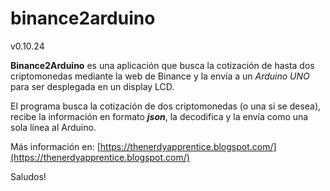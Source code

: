 # binance2arduino
v0.10.24

**Binance2Arduino** es una aplicación que busca la cotización de hasta dos criptomonedas mediante la web de Binance y la envía a un *Arduino UNO* para ser desplegada en un display LCD.

El programa busca la cotización de dos criptomonedas (o una si se desea), recibe la información en formato ***json***, la decodifica y la envía como una sola línea al Arduino. 

Más información en: [https://thenerdyapprentice.blogspot.com/](https://thenerdyapprentice.blogspot.com/) 

Saludos!